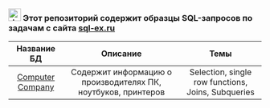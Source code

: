 ###  <img src="https://lh3.googleusercontent.com/gctl5Kr4FgPAjPQKpdojG0TjI2VJE6-r1voLBbR0MnjP5IpLUS4tWffP2hdfwxIqCoA=w80" alt="drawing" width="25"/>  Этот репозиторий содержит образцы SQL-запросов по задачам с сайта [sql-ex.ru](https://sql-ex.ru/)



| Название БД       | Описание                          |Темы|
| :-------------:|:------------------------:|:-----:|
| [Computer Company](https://github.com/calculatedmediocrity/SQL-Ex.ru/blob/78874c8eab94c736f35a7bacde56a79d3ef181e2/DB%20Computer%20Company/DB_Schema.md)|Содержит информацию о производителях ПК, ноутбуков, принтеров |Selection, single row functions, Joins, Subqueries|

